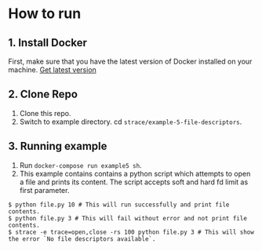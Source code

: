 # How to run

## 1. Install Docker

First, make sure that you have the latest version of Docker installed on your machine. [Get latest version](https://www.docker.com/products/overview#/install_the_platform)

## 2. Clone Repo
1) Clone this repo.
2) Switch to example directory. cd `strace/example-5-file-descriptors`.

## 3. Running example

1) Run `docker-compose run example5 sh`.
2) This example contains contains a python script which attempts to open a file and prints its content.
The script accepts soft and hard fd limit as first parameter. 

```console
$ python file.py 10 # This will run successfully and print file contents.
$ python file.py 3 # This will fail without error and not print file contents.
$ strace -e trace=open,close -rs 100 python file.py 3 # This will show the error `No file descriptors available`.
```



